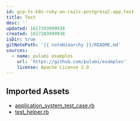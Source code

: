 ```yaml
---
id: gcp-ts-k8s-ruby-on-rails-postgresql.app.test
title: Test
desc: ''
updated: 1617203999938
created: 1617203999938
isDir: true
gitNotePath: '{{ noteHiearchy }}/README.md'
sources:
  - name: pulumi examples
    url: 'https://github.com/pulumi/examples'
    license: Apache License 2.0
---
```

## Imported Assets

- [application_system_test_case.rb](/assets/application_system_test_case.rb)
- [test_helper.rb](/assets/test_helper.rb)


